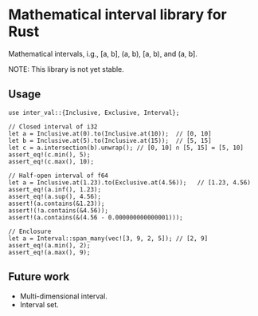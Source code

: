 # Mathematical interval library for Rust

Mathematical intervals, i.g., [a, b], (a, b), [a, b), and (a, b].

NOTE: This library is not yet stable.

## Usage
```
use inter_val::{Inclusive, Exclusive, Interval};

// Closed interval of i32
let a = Inclusive.at(0).to(Inclusive.at(10));  // [0, 10]
let b = Inclusive.at(5).to(Inclusive.at(15));  // [5, 15]
let c = a.intersection(b).unwrap(); // [0, 10] ∩ [5, 15] = [5, 10]
assert_eq!(c.min(), 5);
assert_eq!(c.max(), 10);

// Half-open interval of f64
let a = Inclusive.at(1.23).to(Exclusive.at(4.56));   // [1.23, 4.56)
assert_eq!(a.inf(), 1.23);
assert_eq!(a.sup(), 4.56);
assert!(a.contains(&1.23));
assert!(!a.contains(&4.56));
assert!(a.contains(&(4.56 - 0.000000000000001)));

// Enclosure
let a = Interval::span_many(vec![3, 9, 2, 5]); // [2, 9]
assert_eq!(a.min(), 2);
assert_eq!(a.max(), 9);
```

## Future work
* Multi-dimensional interval.
* Interval set.
